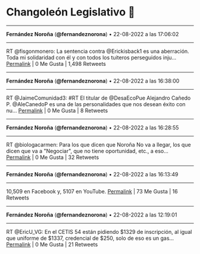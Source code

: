 # Changoleón Legislativo 🙈
*****
**Fernández Noroña** (**@fernandeznorona**) • 22-08-2022 a las 17:06:02
*****
RT @fisgonmonero: La sentencia contra @Erickisback1 es una aberración. Toda mi solidaridad con él y con todos los tuiteros perseguidos inju…
[Permalink](https://twitter.com/fernandeznorona/status/1561882424027512832) | 0 Me Gusta | 1,498 Retweets
*****
**Fernández Noroña** (**@fernandeznorona**) • 22-08-2022 a las 16:38:00
*****
RT @JaimeComunidad3: #RT El titular de @DesaEcoPue Alejandro Cañedo P. @AleCanedoP es una de las personalidades que nos desean éxito con nu…
[Permalink](https://twitter.com/fernandeznorona/status/1561875368226787329) | 0 Me Gusta | 8 Retweets
*****
**Fernández Noroña** (**@fernandeznorona**) • 22-08-2022 a las 16:28:55
*****
RT @biologacarmen: Para los que dicen que Noroña No va a llegar, los que dicen que va a "Negociar",  que no tiene oportunidad, etc.,  a eso…
[Permalink](https://twitter.com/fernandeznorona/status/1561873081714491392) | 0 Me Gusta | 32 Retweets
*****
**Fernández Noroña** (**@fernandeznorona**) • 22-08-2022 a las 16:13:49
*****
10,509 en Facebook y, 5107 en YouTube.
[Permalink](https://twitter.com/fernandeznorona/status/1561869279947104256) | 73 Me Gusta | 16 Retweets
*****
**Fernández Noroña** (**@fernandeznorona**) • 22-08-2022 a las 12:19:01
*****
RT @EricU_VG: En el CETIS 54 están pidiendo $1329 de inscripción, al igual que uniforme de $1337, credencial de $250, solo de eso es un gas…
[Permalink](https://twitter.com/fernandeznorona/status/1561810192119042048) | 0 Me Gusta | 21 Retweets